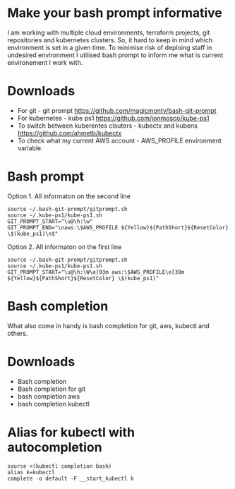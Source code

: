 # Make your bash prompt informative
I am working with multiple cloud environments, terraform projects, git repositories and kubernetes clusters.
So, it hard to keep in mind which environment is set in a given time.
To minimise risk of deploing staff in undesired environment I utilised bash prompt to inform me what is current environement I work with.

# Downloads

* For git - git prompt https://github.com/magicmonty/bash-git-prompt
* For kubernetes - kube ps1 https://github.com/jonmosco/kube-ps1
* To switch between kuberentes clsuters - kubectx and kubens https://github.com/ahmetb/kubectx
* To check what my current AWS account - AWS_PROFILE environment variable. 

# Bash prompt
Option 1. All informaton on the second line
```
source ~/.bash-git-prompt/gitprompt.sh
source ~/.kube-ps1/kube-ps1.sh
GIT_PROMPT_START="\u@\h:\w"
GIT_PROMPT_END="\naws:\$AWS_PROFILE ${Yellow}${PathShort}${ResetColor} \$(kube_ps1)\n$"

```

Option 2. All informaton on the first line
```
source ~/.bash-git-prompt/gitprompt.sh
source ~/.kube-ps1/kube-ps1.sh
GIT_PROMPT_START="\u@\h:\W\e[93m aws:\$AWS_PROFILE\e[39m ${Yellow}${PathShort}${ResetColor} \$(kube_ps1)"

```

# Bash completion
What also come in handy is bash completion for git, aws, kubectl and others.


# Downloads
* Bash completion
* Bash completion for git 
* bash completion aws
* bash completion kubectl

# Alias for kubectl with autocompletion
```
source <(kubectl completion bash)
alias k=kubectl
complete -o default -F __start_kubectl k
```
